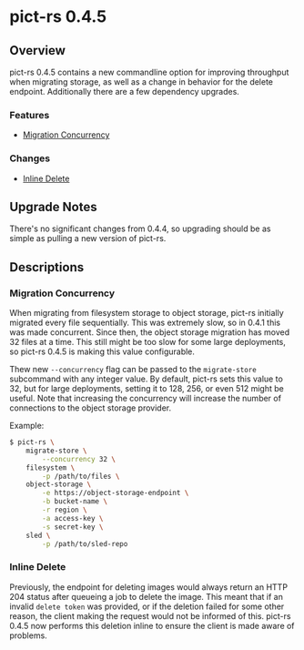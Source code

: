 # pict-rs 0.4.5

## Overview

pict-rs 0.4.5 contains a new commandline option for improving throughput when migrating storage, as
well as a change in behavior for the delete endpoint. Additionally there are a few dependency
upgrades.

### Features

- [Migration Concurrency](#migration-concurrency)


### Changes

- [Inline Delete](#inline-delete)


## Upgrade Notes

There's no significant changes from 0.4.4, so upgrading should be as simple as pulling a new version
of pict-rs.


## Descriptions

### Migration Concurrency

When migrating from filesystem storage to object storage, pict-rs initially migrated every file
sequentially. This was extremely slow, so in 0.4.1 this was made concurrent. Since then, the object
storage migration has moved 32 files at a time. This still might be too slow for some large
deployments, so pict-rs 0.4.5 is making this value configurable.

Thew new `--concurrency` flag can be passed to the `migrate-store` subcommand with any integer
value. By default, pict-rs sets this value to 32, but for large deployments, setting it to 128, 256,
or even 512 might be useful. Note that increasing the concurrency will increase the number of
connections to the object storage provider.

Example:
```bash
$ pict-rs \
    migrate-store \
        --concurrency 32 \
    filesystem \
        -p /path/to/files \
    object-storage \
        -e https://object-storage-endpoint \
        -b bucket-name \
        -r region \
        -a access-key \
        -s secret-key \
    sled \
        -p /path/to/sled-repo
```


### Inline Delete

Previously, the endpoint for deleting images would always return an HTTP 204 status after queueing a
job to delete the image. This meant that if an invalid `delete token` was provided, or if the
deletion failed for some other reason, the client making the request would not be informed of this.
pict-rs 0.4.5 now performs this deletion inline to ensure the client is made aware of problems.
